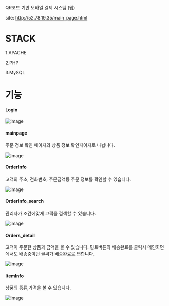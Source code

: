 QR코드 기반 모바일 결제 시스템 (웹)

site: http://52.78.19.35/main_page.html

# STACK
1.APACHE

2.PHP

3.MySQL



# 기능

#### Login

![image](https://user-images.githubusercontent.com/49021626/155881831-1b6a5fb3-3d15-46e5-a29c-3a2b0195d232.png)



#### mainpage

주문 정보 확인 페이지와 상품 정보 확인페이지로 나뉩니다.

![image](https://user-images.githubusercontent.com/49021626/155881838-59b6c00d-dd09-4d13-9186-035d32987b64.png)


#### OrderInfo

고객의 주소, 전화번호, 주문금액등 주문 정보를 확인할 수 있습니다. 

![image](https://user-images.githubusercontent.com/49021626/155881847-0d00202a-3cc8-4ca9-9e38-6e7abbdb8efd.png)


#### OrderInfo_search

관리자가 조건에맞게 고객을 검색할 수 있습니다.

![image](https://user-images.githubusercontent.com/49021626/155881869-63e6ad2d-5ef1-4af4-b344-601e264819fb.png)


#### Orders_detail

고객이 주문한 상품과 금액을 볼 수 있습니다. 민트버튼의 배송완료를 클릭시 메인화면에서도 배송중이던 글씨가 배송완료로 변합니다.

![image](https://user-images.githubusercontent.com/49021626/155881882-f53d966d-6c44-4890-8949-ffdd20ed3f91.png)


#### ItemInfo

상품의 종류,가격을 볼 수 있습니다.

![image](https://user-images.githubusercontent.com/49021626/155881938-91f5a59a-56ba-48b2-89fb-b28599cb9dec.png)

